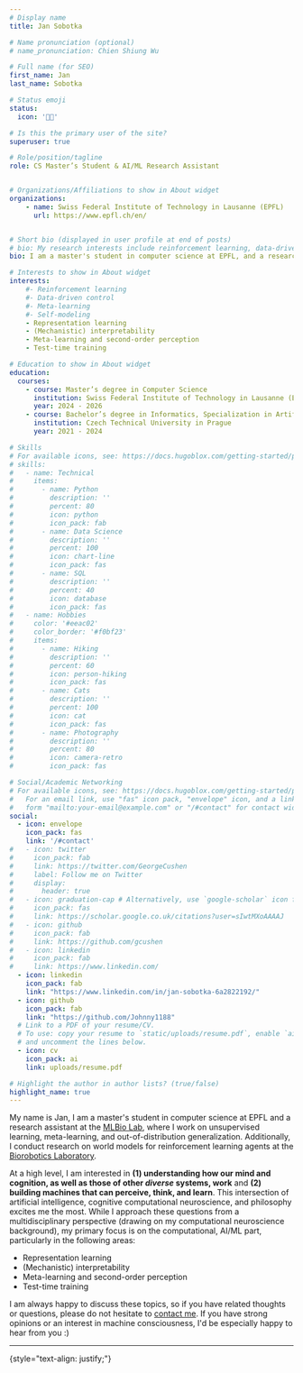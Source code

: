 ```yaml
---
# Display name
title: Jan Sobotka

# Name pronunciation (optional)
# name_pronunciation: Chien Shiung Wu

# Full name (for SEO)
first_name: Jan
last_name: Sobotka

# Status emoji
status:
  icon: '👨‍💻'

# Is this the primary user of the site?
superuser: true

# Role/position/tagline
role: CS Master’s Student & AI/ML Research Assistant


# Organizations/Affiliations to show in About widget
organizations:
    - name: Swiss Federal Institute of Technology in Lausanne (EPFL)
      url: https://www.epfl.ch/en/


# Short bio (displayed in user profile at end of posts)
# bio: My research interests include reinforcement learning, data-driven control, meta-learning, and self-modeling.
bio: I am a master's student in computer science at EPFL, and a research assistant at the MLBio Lab. I am interested in representation learning, (mechanistic) interpretability, meta-learning, reasoning, test-time training, and machine consciousness.

# Interests to show in About widget
interests:
    #- Reinforcement learning
    #- Data-driven control
    #- Meta-learning
    #- Self-modeling
    - Representation learning
    - (Mechanistic) interpretability
    - Meta-learning and second-order perception
    - Test-time training

# Education to show in About widget
education:
  courses:
    - course: Master’s degree in Computer Science
      institution: Swiss Federal Institute of Technology in Lausanne (EPFL)
      year: 2024 - 2026
    - course: Bachelor’s degree in Informatics, Specialization in Artificial Intelligence
      institution: Czech Technical University in Prague
      year: 2021 - 2024

# Skills
# For available icons, see: https://docs.hugoblox.com/getting-started/page-builder/#icons
# skills:
#   - name: Technical
#     items:
#       - name: Python
#         description: ''
#         percent: 80
#         icon: python
#         icon_pack: fab
#       - name: Data Science
#         description: ''
#         percent: 100
#         icon: chart-line
#         icon_pack: fas
#       - name: SQL
#         description: ''
#         percent: 40
#         icon: database
#         icon_pack: fas
#   - name: Hobbies
#     color: '#eeac02'
#     color_border: '#f0bf23'
#     items:
#       - name: Hiking
#         description: ''
#         percent: 60
#         icon: person-hiking
#         icon_pack: fas
#       - name: Cats
#         description: ''
#         percent: 100
#         icon: cat
#         icon_pack: fas
#       - name: Photography
#         description: ''
#         percent: 80
#         icon: camera-retro
#         icon_pack: fas

# Social/Academic Networking
# For available icons, see: https://docs.hugoblox.com/getting-started/page-builder/#icons
#   For an email link, use "fas" icon pack, "envelope" icon, and a link in the
#   form "mailto:your-email@example.com" or "/#contact" for contact widget.
social:
  - icon: envelope
    icon_pack: fas
    link: '/#contact'
#   - icon: twitter
#     icon_pack: fab
#     link: https://twitter.com/GeorgeCushen
#     label: Follow me on Twitter
#     display:
#       header: true
#   - icon: graduation-cap # Alternatively, use `google-scholar` icon from `ai` icon pack
#     icon_pack: fas
#     link: https://scholar.google.co.uk/citations?user=sIwtMXoAAAAJ
#   - icon: github
#     icon_pack: fab
#     link: https://github.com/gcushen
#   - icon: linkedin
#     icon_pack: fab
#     link: https://www.linkedin.com/
  - icon: linkedin
    icon_pack: fab
    link: "https://www.linkedin.com/in/jan-sobotka-6a2822192/"
  - icon: github
    icon_pack: fab
    link: "https://github.com/Johnny1188"
  # Link to a PDF of your resume/CV.
  # To use: copy your resume to `static/uploads/resume.pdf`, enable `ai` icons in `params.yaml`,
  # and uncomment the lines below.
  - icon: cv
    icon_pack: ai
    link: uploads/resume.pdf

# Highlight the author in author lists? (true/false)
highlight_name: true
---
```


<!-- Hello, I'm Jan, an undergraduate studying computer science at the Czech Technical University in Prague. -->

My name is Jan, I am a master's student in computer science at EPFL and a research assistant at the [MLBio Lab](https://brbiclab.epfl.ch), where I work on unsupervised learning, meta-learning, and out-of-distribution generalization. Additionally, I conduct research on world models for reinforcement learning agents at the [Biorobotics Laboratory](https://www.epfl.ch/labs/biorob/).

At a high level, I am interested in **(1) understanding how our mind and cognition, as well as those of other *diverse* systems, work** and **(2) building machines that can perceive, think, and learn**. This intersection of artificial intelligence, cognitive computational neuroscience, and philosophy excites me the most. While I approach these questions from a multidisciplinary perspective (drawing on my computational neuroscience background), my primary focus is on the computational, AI/ML part, particularly in the following areas:
- Representation learning
- (Mechanistic) interpretability
- Meta-learning and second-order perception
- Test-time training

I am always happy to discuss these topics, so if you have related thoughts or questions, please do not hesitate to [contact me](#contact). If you have strong opinions or an interest in machine consciousness, I'd be especially happy to hear from you :)

---
<!-- 
## Why these topics?
Essentially, my goal is to better understand the mechanisms of the mind and cognition, and use this knowledge to empower machines with broad cognitive capabilities, enabling them to adapt to changing, unknown environments and solve novel problems. While current AI systems already exist along this spectrum of generality and problem-solving, the current state seems less than satisfying to me.

Since generality requires adaptation and learning[^1], the efficiency and speed of these processes are critical. And why are humans so good at this? My current understanding is that it mainly stems from the following three sources:
1. **rich cognitive priors** (*innate knowledge*, evolution)
2. **self-modeling** and **self-guidance in our reasoning process**
3. **active learning**

Any system we program on a computer inherently lacks **(1)**, necessitating the training on large amounts of data to imbue priors similar to ours. This is one of the reasons why I'm interested in **meta-learning and self-modeling** - I think learning to learn and self-correct is the natural next step in the AI/ML field to further improve the data efficiency and erase the division between training time and test time. Moreover, to enable further use of what the system has learned, **(2)** self-modeling and self-guidance at inference seems to be of particular importance in reasoning. It's a relatively less studied research area, but I believe it is crucial for the development of general AI as well as the most valuable direction from the cognitive/neuroscience perspective.

**Reinforcement learning (RL) and data-driven control**, on the other hand, act as general frameworks and engineering methodologies for the interaction of an autonomous system with its environment. Additionally, its **(3)** active learning component is one of the reasons why I'm interested in this area - we do not learn passively but rather actively seek out information that is most relevant to our current task. Within these fields, I'm particularly interested in goal-conditioned RL, hierarchical RL, intersections with meta-learning, and the application of these methods in control.

If you see any flaws in my reasoning or just want to share your thoughts, please do not hesitate to [contact me](#contact). I'm always happy to discuss these topics! If you have strong opinions or interest in machine consciousness, I'd be especially happy to hear from you :)

[^1]: Implication of the **No Free Lunch Theorem(s)** in machine learning.
-->

{style="text-align: justify;"}
